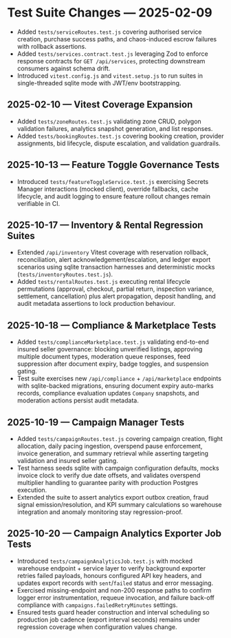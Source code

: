 # Test Suite Changes — 2025-02-09

- Added `tests/serviceRoutes.test.js` covering authorised service creation, purchase success paths, and chaos-induced escrow failures with rollback assertions.
- Added `tests/services.contract.test.js` leveraging Zod to enforce response contracts for `GET /api/services`, protecting downstream consumers against schema drift.
- Introduced `vitest.config.js` and `vitest.setup.js` to run suites in single-threaded sqlite mode with JWT/env bootstrapping.
## 2025-02-10 — Vitest Coverage Expansion
- Added `tests/zoneRoutes.test.js` validating zone CRUD, polygon validation failures, analytics snapshot generation, and list responses.
- Added `tests/bookingRoutes.test.js` covering booking creation, provider assignments, bid lifecycle, dispute escalation, and validation guardrails.

## 2025-10-13 — Feature Toggle Governance Tests
- Introduced `tests/featureToggleService.test.js` exercising Secrets Manager interactions (mocked client), override fallbacks, cache lifecycle, and audit logging to ensure feature rollout changes remain verifiable in CI.

## 2025-10-17 — Inventory & Rental Regression Suites
- Extended `/api/inventory` Vitest coverage with reservation rollback, reconciliation, alert acknowledgement/escalation, and ledger export scenarios using sqlite transaction harnesses and deterministic mocks (`tests/inventoryRoutes.test.js`).
- Added `tests/rentalRoutes.test.js` executing rental lifecycle permutations (approval, checkout, partial return, inspection variance, settlement, cancellation) plus alert propagation, deposit handling, and audit metadata assertions to lock production behaviour.

## 2025-10-18 — Compliance & Marketplace Tests
- Added `tests/complianceMarketplace.test.js` validating end-to-end insured seller governance: blocking unverified listings, approving multiple document types, moderation queue responses, feed suppression after document expiry, badge toggles, and suspension gating.
- Test suite exercises new `/api/compliance` + `/api/marketplace` endpoints with sqlite-backed migrations, ensuring document expiry auto-marks records, compliance evaluation updates `Company` snapshots, and moderation actions persist audit metadata.

## 2025-10-19 — Campaign Manager Tests
- Added `tests/campaignRoutes.test.js` covering campaign creation, flight allocation, daily pacing ingestion, overspend pause enforcement, invoice generation, and summary retrieval while asserting targeting validation and insured seller gating.
- Test harness seeds sqlite with campaign configuration defaults, mocks invoice clock to verify due date offsets, and validates overspend multiplier handling to guarantee parity with production Postgres execution.
- Extended the suite to assert analytics export outbox creation, fraud signal emission/resolution, and KPI summary calculations so warehouse integration and anomaly monitoring stay regression-proof.

## 2025-10-20 — Campaign Analytics Exporter Job Tests
- Introduced `tests/campaignAnalyticsJob.test.js` with mocked warehouse endpoint + service layer to verify background exporter retries failed payloads, honours configured API key headers, and updates export records with `sent`/`failed` status and error messaging.
- Exercised missing-endpoint and non-200 response paths to confirm logger error instrumentation, requeue invocation, and failure back-off compliance with `campaigns.failedRetryMinutes` settings.
- Ensured tests guard header construction and interval scheduling so production job cadence (export interval seconds) remains under regression coverage when configuration values change.
